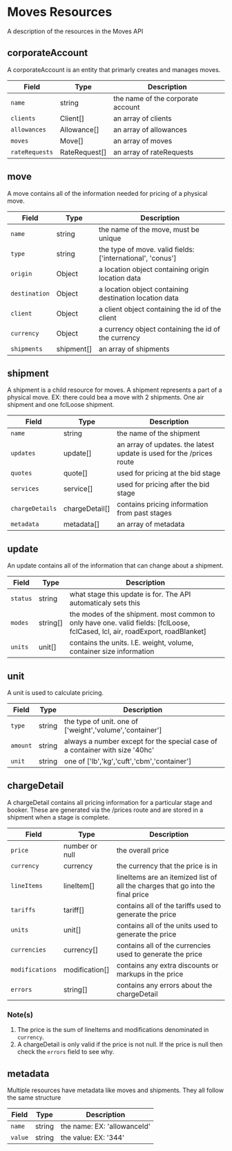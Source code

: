 # Moves Resources
A description of the resources in the Moves API

## corporateAccount
A corporateAccount is an entity that primarly creates and manages moves.

| Field           | Type     | Description                                     |
| -------------   |----------|-------------------------------------------------|
| `name`        | string   | the name of the corporate account|
| `clients`        | Client[]   | an array of clients|
| `allowances`        | Allowance[]   | an array of allowances|
| `moves`        | Move[]   | an array of moves|
| `rateRequests`        | RateRequest[]   | an array of rateRequests|

## move
A move contains all of the information needed for pricing of a physical move. 

| Field           | Type     | Description                                     |
| -------------   |----------|-------------------------------------------------|
| `name`        | string   | the name of the move, must be unique|
| `type`        | string   | the type of move. valid fields: ['international', 'conus']|
| `origin`        | Object   | a location object containing origin location data|
| `destination`        | Object   | a location object containing destination location data|
| `client`        | Object   | a client object containing the id of the client|
| `currency`        | Object   | a currency object containing the id of the currency|
| `shipments`        | shipment[]   | an array of shipments|

## shipment
A shipment is a child resource for moves. A shipment represents a part of a physical move. EX: there could bea a move with 2 shipments. One air shipment and one fclLoose shipment. 

| Field           | Type     | Description                                     |
| -------------   |----------|-------------------------------------------------|
| `name`        | string   | the name of the shipment|
| `updates`        | update[]   | an array of updates. the latest update is used for the /prices route|
| `quotes`        | quote[]   | used for pricing at the bid stage|
| `services`        | service[]   | used for pricing after the bid stage|
| `chargeDetails`        | chargeDetail[]   | contains pricing information from past stages|
| `metadata`        | metadata[]   | an array of metadata|

## update
An update contains all of the information that can change about a shipment.  

| Field           | Type     | Description                                     |
| -------------   |----------|-------------------------------------------------|
| `status`        | string   | what stage this update is for. The API automaticaly sets this|
| `modes`        | string[]   | the modes of the shipment. most common to only have one. valid fields: [fclLoose, fclCased, lcl, air, roadExport, roadBlanket]|
| `units`        | unit[]   | contains the units. I.E. weight, volume, container size information|

## unit
A unit is used to calculate pricing. 

| Field           | Type     | Description                                     |
| -------------   |----------|-------------------------------------------------|
| `type`        | string   | the type of unit. one of ['weight','volume','container']|
| `amount`        | string   |  always a number except for the special case of a container with size '40hc'|
| `unit`        | string   | one of ['lb','kg','cuft','cbm','container']|

## chargeDetail
A chargeDetail contains all pricing information for a particular stage and booker. These are generated via the /prices route and are stored in a shipment when a stage is complete.  

| Field           | Type     | Description                                     |
| -------------   |----------|-------------------------------------------------|
| `price`        | number or null   | the overall price |
| `currency`        | currency   | the currency that the price is in|
| `lineItems`        | lineItem[]   | lineItems are an itemized list of all the charges that go into the final price|
| `tariffs`        | tariff[]   | contains all of the tariffs used to generate the price|
| `units`        | unit[]   | contains all of the units used to generate the price|
| `currencies`        | currency[]   | contains all of the currencies used to generate the price|
| `modifications`        | modification[]   | contains any extra discounts or markups in the price|
| `errors`        | string[]   | contains any errors about the chargeDetail|

### Note(s)
1. The price is the sum of lineItems and modifications denominated in `currency`.
1. A chargeDetail is only valid if the price is not null. If the price is null then check the `errors` field to see why.
## metadata
Multiple resources have metadata like moves and shipments. They all follow the same structure 

| Field           | Type     | Description                                     |
| -------------   |----------|-------------------------------------------------|
| `name`        | string   | the name: EX: 'allowanceId'|
| `value`        | string   |  the value: EX: '344'|